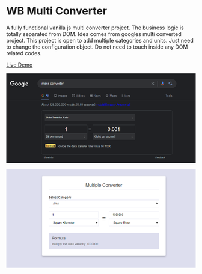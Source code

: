 # WB Multi Converter

A fully functional vanilla js multi converter project. The business logic is totally separated from DOM. Idea comes from googles multi converted project. This project is open to add multiple categories and units. Just need to change the configuration object. Do not need to touch inside any DOM related codes.

[Live Demo]()

![Screenshot 1](Screenshot_1.png)

![Screenshot 1](Screenshot_2.png)
